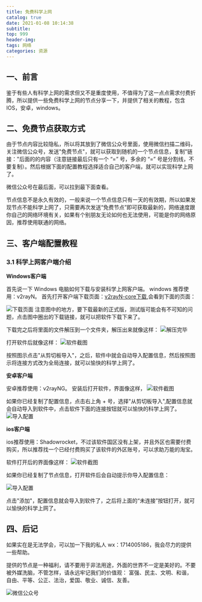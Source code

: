 ```yaml
---
title: 免费科学上网
catalog: true
date: 2021-01-08 10:14:38
subtitle:
top: 999
header-img:
tags: 网络
categories: 资源
---
```


## 一、前言

鉴于有些人有科学上网的需求但又不是重度使用，不值得为了这一点点需求付费折腾，所以提供一些免费科学上网的节点分享一下，并提供了相关的教程，包含 IOS，安卓，windows。

## 二、免费节点获取方式

由于节点内容比较隐私，所以将其放到了微信公众号里面，使用微信扫描二维码，关注微信公众号，发送"免费节点"，就可以获取到随机的一个节点信息，复制"链接："后面的的内容（注意链接最后只有一个 “=” 号，多余的 “=” 号是分割线，不要复制）。然后根据下面的配置教程选择适合自己的客户端，就可以实现科学上网了。

微信公众号在最后面，可以拉到最下面查看。

节点信息不是永久有效的，一般来说一个节点信息只有一天的有效期，所以如果发现节点不能科学上网了，只需要再次发送“免费节点”即可获取最新的，网络速度跟你自己的网络环境有关，如果有个别朋友无论如何也无法使用，可能是你的网络原因，推荐使用联通的网络。

## 三、客户端配置教程

### 3.1 科学上网客户端介绍

**Windows客户端**

首先说一下 Windows 电脑如何下载与安装科学上网客户端。
windows 推荐使用：v2rayN。
首先打开客户端下载页面：[v2rayN-core下载](https://github.com/2dust/v2rayN/releases),会看到下面的页面：

![下载页面](01.png)
注意图中的地方，要下载最新的正式版，测试版可能会有不可知的问题，点击图中圈出的下载链接，就可以把软件下载下来了。

下载完之后将里面的文件解压到一个文件夹，解压出来就像这样：
![解压完毕](02.png)

打开软件后就像这样：
![软件截图](03.png)

按照图示点击"从剪切板导入"，之后，软件中就会自动导入配置信息，然后按照图示将连接方式改为全局连接，就可以愉快的科学上网了。

**安卓客户端**

安卓推荐使用：v2rayNG。
安装后打开软件，界面像这样，
![软件截图](08.png)

如果你已经复制了配置信息，点击右上角 + 号，选择"从剪切板导入",配置信息就会自动导入到软件中，点击软件下面的连接按钮就可以愉快的科学上网了。
![导入配置](09.png)



**ios客户端**

ios推荐使用：Shadowrocket，不过该软件国区没有上架，并且外区也需要付费购买，所以推荐找一个已经付费购买了该软件的外区账号，可以求助万能的淘宝。

软件打开后的界面像这样：
![软件截图](06.jpg)

如果你已经复制了节点信息，打开软件后会自动提示你导入配置信息：

![导入配置](07.jpg)

点击"添加"，配置信息就会导入到软件了，之后将上面的“未连接”按钮打开，就可以愉快的科学上网了。

## 四、后记

如果实在是无法学会，可以加一下我的私人 wx：1714005186，我会尽力的提供一些帮助。

提供的节点是一种福利，请不要用于非法用途，外面的世界不一定是美好的。不要被外媒洗脑，不管怎样，请永远牢记我们的价值观：
富强、民主、文明、和谐，自由、平等、公正、法治，爱国、敬业、诚信、友善。

![微信公众号](10.png)

